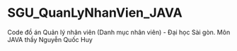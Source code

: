 # SGU_QuanLyNhanVien_JAVA
Code đồ án Quản lý nhân viên (Danh mục nhân viên) - Đại học Sài gòn. Môn JAVA thầy Nguyễn Quốc Huy
